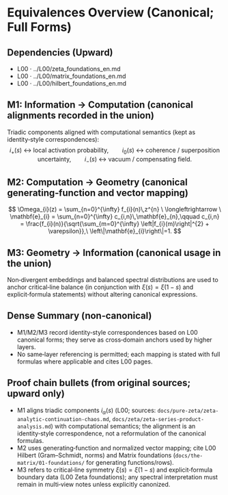 # Equivalences Overview (Canonical; Full Forms)

## Dependencies (Upward)
- L00 · ../L00/zeta_foundations_en.md
- L00 · ../L00/matrix_foundations_en.md
- L00 · ../L00/hilbert_foundations_en.md

## M1: Information → Computation (canonical alignments recorded in the union)
Triadic components aligned with computational semantics (kept as identity‑style correspondences):
$$
 i_{+}(s) \ \leftrightarrow \ \text{local activation probability},\qquad i_{0}(s) \ \leftrightarrow \ \text{coherence / superposition uncertainty},\qquad i_{-}(s) \ \leftrightarrow \ \text{vacuum / compensating field}.
$$

## M2: Computation → Geometry (canonical generating‑function and vector mapping)
$$
 \Omega_{i}(z) = \sum_{n=0}^{\infty} f_{i}(n)\,z^{n} \ \longleftrightarrow \ \mathbf{e}_{i} = \sum_{n=0}^{\infty} c_{i,n}\,\mathbf{e}_{n},\qquad c_{i,n} = \frac{f_{i}(n)}{\sqrt{\sum_{m=0}^{\infty} \left|f_{i}(m)\right|^{2} + \varepsilon}},\ \left\|\mathbf{e}_{i}\right\|=1.
$$

## M3: Geometry → Information (canonical usage in the union)
Non‑divergent embeddings and balanced spectral distributions are used to anchor critical‑line balance (in conjunction with $\xi(s)=\xi(1-s)$ and explicit‑formula statements) without altering canonical expressions.

## Dense Summary (non‑canonical)
- M1/M2/M3 record identity‑style correspondences based on L00 canonical forms; they serve as cross‑domain anchors used by higher layers.
- No same‑layer referencing is permitted; each mapping is stated with full formulas where applicable and cites L00 pages.

## Proof chain bullets (from original sources; upward only)
- M1 aligns triadic components $i_{\alpha}(s)$ (L00; sources: `docs/pure-zeta/zeta-analytic-continuation-chaos.md`, `docs/zeta/zeta-series-product-analysis.md`) with computational semantics; the alignment is an identity‑style correspondence, not a reformulation of the canonical formulas.
- M2 uses generating‑function and normalized vector mapping; cite L00 Hilbert (Gram–Schmidt, norms) and Matrix foundations (`docs/the-matrix/01-foundations/` for generating functions/rows).
- M3 refers to critical‑line symmetry $\xi(s)=\xi(1-s)$ and explicit‑formula boundary data (L00 Zeta foundations); any spectral interpretation must remain in multi‑view notes unless explicitly canonized.
